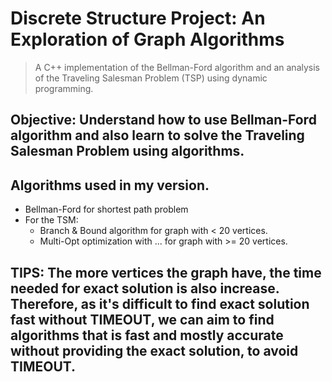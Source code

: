 # Discrete Structure Project: An Exploration of Graph Algorithms
> A C++ implementation of the Bellman-Ford algorithm and an analysis of the Traveling Salesman Problem (TSP) using dynamic programming.

## Objective: Understand how to use Bellman-Ford algorithm and also learn to solve the Traveling Salesman Problem using algorithms.

## Algorithms used in my version.
- Bellman-Ford for shortest path problem
- For the TSM:
    + Branch & Bound algorithm for graph with < 20 vertices.
    + Multi-Opt optimization with ... for graph with >= 20 vertices.

## TIPS: The more vertices the graph have, the time needed for exact solution is also increase. Therefore, as it's difficult to find exact solution fast without TIMEOUT, we can aim to find algorithms that is fast and mostly accurate without providing the exact solution, to avoid TIMEOUT.
